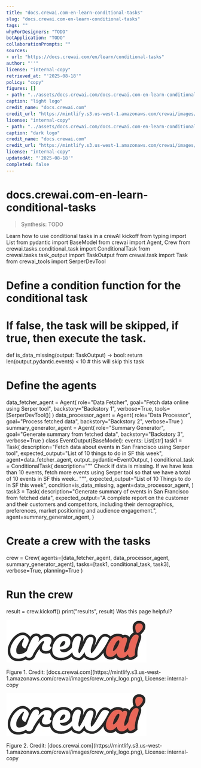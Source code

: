 ```yaml
---
title: "docs.crewai.com-en-learn-conditional-tasks"
slug: "docs.crewai.com-en-learn-conditional-tasks"
tags: ""
whyForDesigners: "TODO"
botApplication: "TODO"
collaborationPrompts: ""
sources:
- url: "https://docs.crewai.com/en/learn/conditional-tasks"
author: "''"
license: "internal-copy"
retrieved_at: "'2025-08-18'"
policy: "copy"
figures: []
- path: "../assets/docs.crewai.com/docs.crewai.com-en-learn-conditional-tasks/71bc45159c09.webp"
caption: "light logo"
credit_name: "docs.crewai.com"
credit_url: "https://mintlify.s3.us-west-1.amazonaws.com/crewai/images/crew_only_logo.png"
license: "internal-copy"
- path: "../assets/docs.crewai.com/docs.crewai.com-en-learn-conditional-tasks/71bc45159c09.webp"
caption: "dark logo"
credit_name: "docs.crewai.com"
credit_url: "https://mintlify.s3.us-west-1.amazonaws.com/crewai/images/crew_only_logo.png"
license: "internal-copy"
updatedAt: "'2025-08-18'"
completed: false
---
```


# docs.crewai.com-en-learn-conditional-tasks

> Synthesis: TODO

Learn how to use conditional tasks in a crewAI kickoff
from typing import List
from pydantic import BaseModel
from crewai import Agent, Crew
from crewai.tasks.conditional_task import ConditionalTask
from crewai.tasks.task_output import TaskOutput
from crewai.task import Task
from crewai_tools import SerperDevTool
# Define a condition function for the conditional task
# If false, the task will be skipped, if true, then execute the task.
def is_data_missing(output: TaskOutput) -> bool:
return len(output.pydantic.events) < 10 # this will skip this task
# Define the agents
data_fetcher_agent = Agent(
role="Data Fetcher",
goal="Fetch data online using Serper tool",
backstory="Backstory 1",
verbose=True,
tools=[SerperDevTool()]
)
data_processor_agent = Agent(
role="Data Processor",
goal="Process fetched data",
backstory="Backstory 2",
verbose=True
)
summary_generator_agent = Agent(
role="Summary Generator",
goal="Generate summary from fetched data",
backstory="Backstory 3",
verbose=True
)
class EventOutput(BaseModel):
events: List[str]
task1 = Task(
description="Fetch data about events in San Francisco using Serper tool",
expected_output="List of 10 things to do in SF this week",
agent=data_fetcher_agent,
output_pydantic=EventOutput,
)
conditional_task = ConditionalTask(
description="""
Check if data is missing. If we have less than 10 events,
fetch more events using Serper tool so that
we have a total of 10 events in SF this week..
""",
expected_output="List of 10 Things to do in SF this week",
condition=is_data_missing,
agent=data_processor_agent,
)
task3 = Task(
description="Generate summary of events in San Francisco from fetched data",
expected_output="A complete report on the customer and their customers and competitors, including their demographics, preferences, market positioning and audience engagement.",
agent=summary_generator_agent,
)
# Create a crew with the tasks
crew = Crew(
agents=[data_fetcher_agent, data_processor_agent, summary_generator_agent],
tasks=[task1, conditional_task, task3],
verbose=True,
planning=True
)
# Run the crew
result = crew.kickoff()
print("results", result)
Was this page helpful?

![light logo](../assets/docs.crewai.com/docs.crewai.com-en-learn-conditional-tasks/71bc45159c09.webp)
<figcaption>Figure 1. Credit: [docs.crewai.com](https://mintlify.s3.us-west-1.amazonaws.com/crewai/images/crew_only_logo.png), License: internal-copy</figcaption>

![dark logo](../assets/docs.crewai.com/docs.crewai.com-en-learn-conditional-tasks/71bc45159c09.webp)
<figcaption>Figure 2. Credit: [docs.crewai.com](https://mintlify.s3.us-west-1.amazonaws.com/crewai/images/crew_only_logo.png), License: internal-copy</figcaption>
